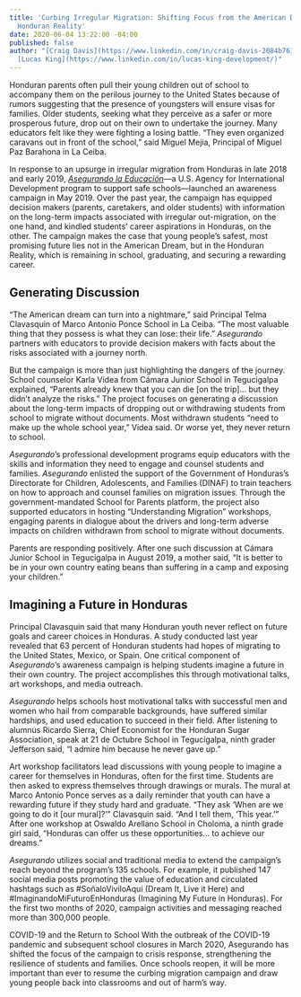 ```yaml
---
title: 'Curbing Irregular Migration: Shifting Focus from the American Dream to the
  Honduran Reality'
date: 2020-06-04 13:22:00 -04:00
published: false
author: "[Craig Davis](https://www.linkedin.com/in/craig-davis-2084b761/), PhD., and
  [Lucas King](https://www.linkedin.com/in/lucas-king-development/)"
---
```


Honduran parents often pull their young children out of school to accompany them on the perilous journey to the United States because of rumors suggesting that the presence of youngsters will ensure visas for families. Older students, seeking what they perceive as a safer or more prosperous future, drop out on their own to undertake the journey. Many educators felt like they were fighting a losing battle. “They even organized caravans out in front of the school,” said Miguel Mejia, Principal of Miguel Paz Barahona in La Ceiba. 

In response to an upsurge in irregular migration from Honduras in late 2018 and early 2019, *[Asegurando la Educación](https://www.dai.com/our-work/projects/honduras-securing-education)*—a U.S. Agency for International Development program to support safe schools—launched an awareness campaign in May 2019. Over the past year, the campaign has equipped decision makers (parents, caretakers, and older students) with information on the long-term impacts associated with irregular out-migration, on the one hand, and kindled students’ career aspirations in Honduras, on the other. The campaign makes the case that young people’s safest, most promising future lies not in the American Dream, but in the Honduran Reality, which is remaining in school, graduating, and securing a rewarding career.

## Generating Discussion

“The American dream can turn into a nightmare,” said Principal Telma Clavasquin of Marco Antonio Ponce School in La Ceiba. “The most valuable thing that they possess is what they can lose: their life.” *Asegurando* partners with educators to provide decision makers with facts about the risks associated with a journey north. 

But the campaign is more than just highlighting the dangers of the journey. School counselor Karla Videa from Cámara Junior School in Tegucigalpa explained, “Parents already knew that you can die [on the trip]… but they didn’t analyze the risks.” The project focuses on generating a discussion about the long-term impacts of dropping out or withdrawing students from school to migrate without documents. Most withdrawn students “need to make up the whole school year,” Videa said. Or worse yet, they never return to school. 

*Asegurando*’s professional development programs equip educators with the skills and information they need to engage and counsel students and families. *Asegurando* enlisted the support of the Government of Honduras’s Directorate for Children, Adolescents, and Families (DINAF) to train teachers on how to approach and counsel families on migration issues. Through the government-mandated School for Parents platform, the project also supported educators in hosting “Understanding Migration” workshops, engaging parents in dialogue about the drivers and long-term adverse impacts on children withdrawn from school to migrate without documents. 

Parents are responding positively. After one such discussion at Cámara Junior School in Tegucigalpa in August 2019, a mother said, “It is better to be in your own country eating beans than suffering in a camp and exposing your children.” 

## Imagining a Future in Honduras 

Principal Clavasquin said that many Honduran youth never reflect on future goals and career choices in Honduras. A study conducted last year revealed that 63 percent of Honduran students had hopes of migrating to the United States, Mexico, or Spain. One critical component of *Asegurando*’s awareness campaign is helping students imagine a future in their own country. The project accomplishes this through motivational talks, art workshops, and media outreach. 

*Asegurando* helps schools host motivational talks with successful men and women who hail from comparable backgrounds, have suffered similar hardships, and used education to succeed in their field. After listening to alumnus Ricardo Sierra, Chief Economist for the Honduran Sugar Association, speak at 21 de Octubre School in Tegucigalpa, ninth grader Jefferson said, “I admire him because he never gave up.” 

Art workshop facilitators lead discussions with young people to imagine a career for themselves in Honduras, often for the first time. Students are then asked to express themselves through drawings or murals. The mural at Marco Antonio Ponce serves as a daily reminder that youth can have a rewarding future if they study hard and graduate. “They ask ‘When are we going to do it [our mural]?’” Clavasquin said. “And I tell them, ‘This year.’” After one workshop at Oswaldo Arellano School in Choloma, a ninth grade girl said, “Honduras can offer us these opportunities… to achieve our dreams.” 

*Asegurando* utilizes social and traditional media to extend the campaign’s reach beyond the program’s 135 schools. For example, it published 147 social media posts promoting the value of education and circulated hashtags such as #SoñaloViviloAqui (Dream It, Live it Here) and #ImaginandoMiFuturoEnHonduras (Imagining My Future in Honduras). For the first two months of 2020, campaign activities and messaging reached more than 300,000 people.

COVID-19 and the Return to School
With the outbreak of the COVID-19 pandemic and subsequent school closures in March 2020, Asegurando has shifted the focus of the campaign to crisis response, strengthening the resilience of students and families. Once schools reopen, it will be more important than ever to resume the curbing migration campaign and draw young people back into classrooms and out of harm’s way. 